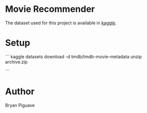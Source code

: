 # Movie Recommender

The dataset used for this project
is available in [kaggle](https://www.kaggle.com/datasets/tmdb/tmdb-movie-metadata/code).
# Setup 

´´´
kaggle datasets download -d tmdb/tmdb-movie-metadata
unzip archive.zip

´´´

# Author 
Bryan Piguave 